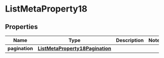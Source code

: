 

# ListMetaProperty18


## Properties

| Name | Type | Description | Notes |
|------------ | ------------- | ------------- | -------------|
|**pagination** | [**ListMetaProperty18Pagination**](ListMetaProperty18Pagination.md) |  |  |



